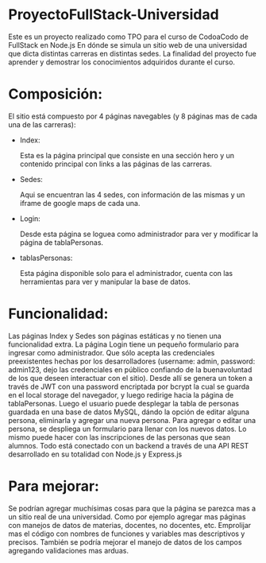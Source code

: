 # ProyectoFullStack-Universidad

Este es un proyecto realizado como TPO para el curso de CodoaCodo de FullStack en Node.js
En dónde se simula un sitio web de una universidad que dicta distintas carreras en distintas sedes.
La finalidad del proyecto fue aprender y demostrar los conocimientos adquiridos durante el curso.


# Composición:

El sitio está compuesto por 4 páginas navegables (y 8 páginas mas de cada una de las carreras):

* Index:
  
   Esta es la página principal que consiste en una sección hero y un contenido principal con links a las páginas de las carreras.
* Sedes:
  
  Aqui se encuentran las 4 sedes, con información de las mismas y un iframe de google maps de cada una.
* Login:
  
  Desde esta página se loguea como administrador para ver y modificar la página de tablaPersonas.
* tablasPersonas:
  
  Esta página disponible solo para el administrador, cuenta con las herramientas para ver y manipular la base de datos.

#  Funcionalidad:

Las páginas Index y Sedes son páginas estáticas y no tienen una funcionalidad extra.
La página Login tiene un pequeño formulario para ingresar como administrador. Que sólo acepta las credenciales preexistentes hechas por los desarrolladores (username: admin, password: admin123, dejo las credenciales en público confiando de la buenavoluntad de los que deseen interactuar con el sitio).
Desde allí se genera un token a través de JWT con una password encriptada por bcrypt la cual se guarda en el local storage del navegador, y luego redirige hacia la página de tablaPersonas.
Luego el usuario puede desplegar la tabla de personas guardada en una base de datos MySQL, dándo la opción de editar alguna persona, eliminarla y agregar una nueva persona. Para agregar o editar una persona, se despliega un formulario para llenar con los nuevos datos.
Lo mismo puede hacer con las inscripciones de las personas que sean alumnos.
Todo está conectado con un backend a través de una API REST desarrollado en su totalidad con Node.js y Express.js

# Para mejorar:

Se podrían agregar muchísimas cosas para que la página se parezca mas a un sitio real de una universidad. Como por ejemplo agregar mas páginas con manejos de datos de materias, docentes, no docentes, etc.
Emprolijar mas el código con nombres de funciones y variables mas descriptivos y precisos.
También se podría mejorar el manejo de datos de los campos agregando validaciones mas arduas.
